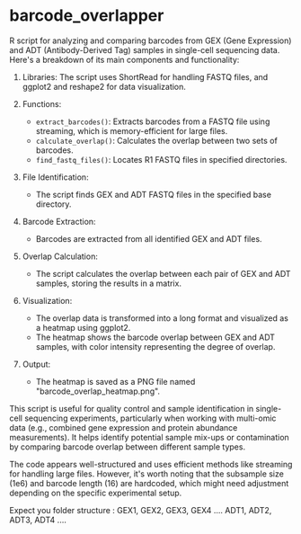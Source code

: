 # barcode_overlapper

 R script for analyzing and comparing barcodes from GEX (Gene Expression) and ADT (Antibody-Derived Tag) samples in single-cell sequencing data. Here's a breakdown of its main components and functionality:

1. Libraries: The script uses ShortRead for handling FASTQ files, and ggplot2 and reshape2 for data visualization.

2. Functions:
   - `extract_barcodes()`: Extracts barcodes from a FASTQ file using streaming, which is memory-efficient for large files.
   - `calculate_overlap()`: Calculates the overlap between two sets of barcodes.
   - `find_fastq_files()`: Locates R1 FASTQ files in specified directories.

3. File Identification:
   - The script finds GEX and ADT FASTQ files in the specified base directory.

4. Barcode Extraction:
   - Barcodes are extracted from all identified GEX and ADT files.

5. Overlap Calculation:
   - The script calculates the overlap between each pair of GEX and ADT samples, storing the results in a matrix.

6. Visualization:
   - The overlap data is transformed into a long format and visualized as a heatmap using ggplot2.
   - The heatmap shows the barcode overlap between GEX and ADT samples, with color intensity representing the degree of overlap.

7. Output:
   - The heatmap is saved as a PNG file named "barcode_overlap_heatmap.png".

This script is useful for quality control and sample identification in single-cell sequencing experiments, particularly when working with multi-omic data (e.g., combined gene expression and protein abundance measurements). It helps identify potential sample mix-ups or contamination by comparing barcode overlap between different sample types.

The code appears well-structured and uses efficient methods like streaming for handling large files. However, it's worth noting that the subsample size (1e6) and barcode length (16) are hardcoded, which might need adjustment depending on the specific experimental setup.


Expect you folder structure : 
GEX1, GEX2, GEX3, GEX4 ....
ADT1, ADT2, ADT3, ADT4 ....
